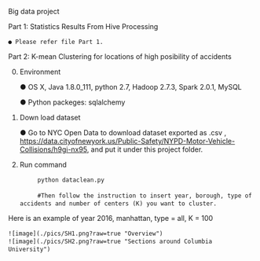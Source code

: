 Big data project

Part 1: Statistics Results From Hive Processing

	● Please refer file Part 1.

Part 2: K-mean Clustering for locations of high posibility of accidents

0. Environment

	● OS X, Java 1.8.0_111, python 2.7, Hadoop 2.7.3, Spark 2.0.1, MySQL
	
	● Python packeges: sqlalchemy

1. Down load dataset

	● Go to NYC Open Data to download dataset exported as .csv , https://data.cityofnewyork.us/Public-Safety/NYPD-Motor-Vehicle-Collisions/h9gi-nx95, and put it under this project folder.

2. Run command

			python dataclean.py
			
			#Then follow the instruction to insert year, borough, type of accidents and number of centers (K) you want to cluster.
			
Here is an example of year 2016, manhattan, type = all, K = 100
			
	![image](./pics/SH1.png?raw=true "Overview")
	![image](./pics/SH2.png?raw=true "Sections around Columbia University")
